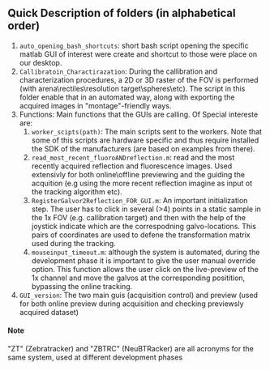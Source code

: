 ## Quick Description of folders (in alphabetical order)

1) `auto_opening_bash_shortcuts`: short bash script opening the specific matlab GUI of interest were create and shortcut to those were place on our desktop.
2) `Callibratoin_Charactirazation`: During the callibration and characterization procedures, a 2D or 3D raster of the FOV is performed (with arena\rectiles\resolution target\spheres\etc). The script in this folder enable that in an automated way, along with exporting the acquired images in "montage"-friendly ways.
3) Functions: Main functions that the GUIs are calling. Of Special intereste are:
    1) `worker_scipts(path)`: The main scripts sent to the workers. Note that some of this scripts are hardware specific and thus require installed the SDK of the manufacturers (are based on examples from there).
    2) `read_most_recent_fluoroANDreflection.m`: read and the most recently acquired reflection and fluorescence images. Used extensivly for both online\offline previewing and the guiding the acquition (e.g using the more recent reflection imagine as input ot the tracking algorithm etc).
    3) `RegisterGalvor2Reflection_FOR_GUI.m`: An important initialization step. The user has to click in several (>4) points in a static sample in the 1x FOV (e.g. callibration target) and then with the help of the joystick indicate which are the correspodning galvo-locations. This pairs of coordinates are used to defene the transformation matrix used during the tracking.
    4) `mouseinput_timeout.m`: although the system is automated, during the development phase it is important to give the user manual override option. This function allows the user click on the live-preview of the 1x channel and move the galvos at the corresponding positition, bypassing the online tracking.
4) `GUI_version`: The two main guis (acquisition control) and preview (used for both online preview during acquisition and checking previewsly acquired dataset)

#### Note
"ZT" (Zebratracker) and "ZBTRC" (NeuBTRacker) are all acronyms for the same system, used at different development phases

